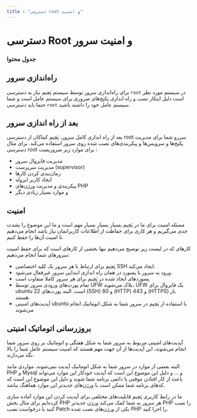 ```yaml
---
title : "دسترسی root و امنیت"
---
```


# دسترسی Root و امنیت سرور 

### جدول محتوا

## راه‌اندازی سرور

برای راه‌اندازی سرور توسط سیستم پَچیم نیاز به دسترسی `root` در سیستم مورد نظر است دلیل اینکار نصب و راه اندازی پکیج‌های ضروری برای سیستم عامل است و شما حتما باید دسترسی `root` سیستم عامل خود را داشته باشید.

## بعد از راه اندازی سرور 

بعد از راه اندازی کامل سرور، پَچیم کماکان از دسترسی root سررو شما برای مدیریت پکیج‌ها و سرویس‌ها و پیکربندی‌های نصب شده روی سرور استفاده‌ می‌کند. برای مثال دسترسی root برای موارد زیر ضروریست :

- مدیریت فایروال سرور
- مدیریت سرپرست (supervisor)
- زمان‌بندی کردن کارها
- ایجاد کاربر ایزوله
- پیکربندی و مدیریت ورژن‌های PHP
- و موارد بسیار زیادی دیگر

## امنیت 

مسئله امنیت برای ما در پَچیم بسیار بسیار بسیار مهم است و ما این موضوع را بشدت جدی می‌گیریم و هر کاری برای حفاظت از اطلاعات کاربرانمان نیاز باشد انجام می‌دهیم تا امنیت آن‌ها را حفظ کنیم.

کارهای که در لیست زیر توضیح می‌دهیم تنها بخشی از کارهای است که برای حفظ امنیت سرورهای شما انجام می‌دهیم:

- پَچیم برای ارتباط با هر سرور یک کلید اختصاصی SSH ایجاد می‌کند.
- ورود به سرور با پسورد در همان راه اندازی ابتدایی سرور غیرفعال می‌شود.
- پسورد‌های ایجاد شده در پَچیم برای هر سرور کاملا متفاوت است
- تمام پورت‌های ورودی سرور توسط UFW بلاک می‌شوند، UFW یک فایروال برای ubuntu است. البته پورت‌های 22 (SSH) و 80 (HTTP) و 443 (HTTPS) باز هستند.
- آپدیت‌های امنیتی ubuntu با استفاده از پَچیم در سرور شما به شکل اتوماتیک انجام می‌شوند


##  بروزرسانی اتوماتیک امنیتی 

آپدیت‌های امنیتی مربوط به سرور شما به شکل هفتگی و اتوماتیک بر روی سرور شما انجام می‌شوند، این‌ آپدیت‌ها از آن جهت مهم هستند که امنیت سیستم عامل شما را بالا نگه می‌دارند.

البته بعضی از موارد در سرور شما به شکل اتوماتیک آپدیت نمی‌شوند، مواردی مانند PHP و Mysql و ... و دلیل این موضوع این است که آپدیت خودکار این موارد می‌تواند باعث از کار افتادن موقتی یا دائمی برنامه شما شوند و دلیل این موضوع این است که کدهای برنامه شما ممکن است با ورژن‌های جدید‌تر این موارد هماهنگ نباشد.

ما در رابط کاربری پَچیم قابلیت‌های مختلفی برای آپدیت کردن این موارد آماده سازی کرده‌ایم برای مثال بخش PHP هر سرور به شما کمک می‌کند ورژن جدیدتر PHP را نصب کنید یا درخواست نصب Patch یکی از ورژن‌های نصب شده PHP را اجرا کنید.
